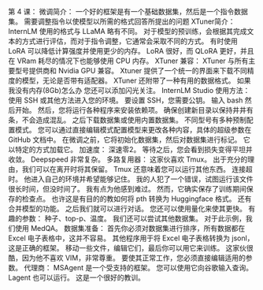 第 4 课：
微调简介：
一个好的框架是有一个基础数据集，然后是一个指令数据集。 需要调整指令以使模型以所需的格式回答所提出的问题
XTuner简介：
InternLM 使用的格式与 LLaMA 略有不同。 对于模型的预训练，会根据其完成文本的方式进行评估，而对于指令调整，它通常会采取不同的方式。 有时使用 LoRA 可以降低计算强度并使用更少的内存。 LoRA 很好，而 QLoRA 更好，并且在 VRam 耗尽的情况下也能够使用 CPU 内存。
XTuner 兼容：
XTuner 与所有主要型号提供商和 Nvidia GPU 兼容。 Xtuner 提供了一个统一的界面来下载不同精度的模型，无论是否带有适配器。 XTuner 还附带了一种有用的数据格式。
如果我没有内存(8Gb)怎么办
您还可以添加闪光关注。
InternLM Studio 使用方法：
使用 SSH 或其他方法进入您的环境。 要设置 SSH，您需要公钥。 输入 bash 然后开始。 然后，您将运行各种程序来安装依赖项。 确保创建新目录以保持井井有条，不会造成混乱。 之后下载数据集或使用内置数据集。 不同型号有多种预制配置模式。 您可以通过直接编辑模式配置模型来更改各种内容，具体的超级参数在 GitHub 文档中。 在微调之前，它将初始化数据集，然后对数据集进行标记。 它以特定的方式加载它。
加速度：
深速零2。 等待之后，您会看到损失变得平坦并收敛。 Deepspeed 非常复杂。
多路复用器：
这家伙喜欢 Tmux。 出于充分的理由，我们可以在离开时将其保留。 Tmux 还意味着您可以运行其他东西。
连接超时。 他进入自己的环境并希望能够记住。 我的人犯了一个错误，试图运行该文件很长时间，但没时间了。 我有点为他感到难过。 然而，它确实保存了训练期间保存的检查点。
也许这是有目的的教如何将 pth 转换为 Huggingface 格式。 还有合并模型的功能。 之后我们就可以进行对话。 您还可以使用量化来使其更快。
有趣的参数：
种子、top-p、温度。 我们还可以尝试其他数据集。 对于此示例，我们使用 MedQA。
数据集准备：
首先你必须对数据集进行排序，所有数据都在 Excel 电子表格中，这并不容易。 其他程序用于将 Excel 电子表格转换为 jsonl，这是正确的框架。 移动一些文件，编辑它们，最后你可以用它来训练。 这家伙很酷，因为他不喜欢 VIM，非常尊重。 要使其正常工作，您必须直接编辑适用的参数。
代理商：
MSAgent 是一个受支持的框架。 您可以使用它向谷歌输入查询。 Lagent 也可以运行。 这是一个很好的教训。
